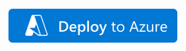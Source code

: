 [![Deploy To Azure](https://raw.githubusercontent.com/Azure/azure-quickstart-templates/master/1-CONTRIBUTION-GUIDE/images/deploytoazure.svg?sanitize=true)](https://portal.azure.com/#create/Microsoft.Template/uri/https%3A%2F%2Fraw.githubusercontent.com%2Fmiyavi0406%2Fazure-quickstart-templates%2Fmaster%2F1-2_appgw_webapp%2Fazuredeploy.json)